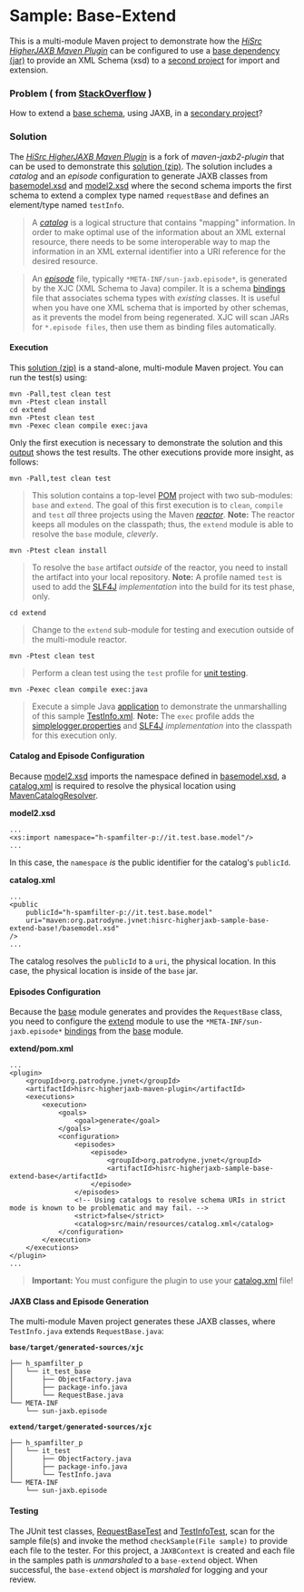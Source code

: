 # Sample: Base-Extend

This is a multi-module Maven project to demonstrate how the [*HiSrc HigherJAXB Maven Plugin*][2] can be configured to use a [base dependency (jar)][20] to provide an XML Schema (xsd) to a [second project][40] for import and extension.

### Problem ( from [StackOverflow](https://stackoverflow.com/questions/75874934/) )

How to extend a [base schema][21], using JAXB, in a [secondary project][41]?

### Solution

The [*HiSrc HigherJAXB Maven Plugin*][2] is a fork of *maven-jaxb2-plugin* that can be used to demonstrate this [solution (zip)][10]. The solution includes a *catalog* and an *episode* configuration to generate JAXB classes from [basemodel.xsd][21] and [model2.xsd][41] where the second schema imports the first schema to extend a complex type named `requestBase` and defines an element/type named `testInfo`.

>A [*catalog*][5] is a logical structure that contains "mapping" information. In order to make optimal use of the information about an XML external resource, there needs to be some interoperable way to map the information in an XML external identifier into a URI reference for the desired resource.

>An [*episode*][6] file, typically `*META-INF/sun-jaxb.episode*`, is generated by the XJC (XML Schema to Java) compiler. It is a schema [bindings][3] file that associates schema types with *existing* classes. It is useful when you have one XML schema that is imported by other schemas, as it prevents the model from being regenerated. XJC will scan JARs for `*.episode files`, then use them as binding files automatically.

#### Execution

This [solution (zip)][10] is a stand-alone, multi-module Maven project. You can run the test(s) using:

~~~
mvn -Pall,test clean test
mvn -Ptest clean install
cd extend
mvn -Ptest clean test
mvn -Pexec clean compile exec:java
~~~

Only the first execution is necessary to demonstrate the solution and this [output][12] shows the test results. The other executions provide more insight, as follows:

`mvn -Pall,test clean test`
>This solution contains a top-level [POM][13] project with two sub-modules: `base` and `extend`. The goal of this first execution is to `clean`, `compile` and `test` *all* three projects using the Maven [*reactor*][7]. **Note:** The reactor keeps all modules on the classpath; thus, the `extend` module is able to resolve the `base` module, *cleverly*.

`mvn -Ptest clean install`
> To resolve the `base` artifact *outside* of the reactor, you need to install the artifact into your local repository. **Note:** A profile named `test` is used to add the [SLF4J][8] *implementation* into the build for its test phase, only.

`cd extend`
> Change to the `extend` sub-module for testing and execution outside of the multi-module reactor.

`mvn -Ptest clean test`
> Perform a clean test using the `test` profile for [unit testing][49].

`mvn -Pexec clean compile exec:java`
> Execute a simple Java [application][44] to demonstrate the unmarshalling of this sample [TestInfo.xml][45]. **Note:** The `exec` profile adds the [simplelogger.properties][48] and [SLF4J][8] *implementation* into the classpath for this execution only.


#### Catalog and Episode Configuration

Because [model2.xsd][41] imports the namespace defined in [basemodel.xsd][21], a [catalog.xml][42] is required to resolve the physical location using [MavenCatalogResolver][60].

**model2.xsd**
~~~
...
<xs:import namespace="h-spamfilter-p://it.test.base.model"/>
...
~~~

In this case, the `namespace` *is* the public identifier for the catalog's `publicId`.

**catalog.xml**
~~~
...
<public
    publicId="h-spamfilter-p://it.test.base.model"
    uri="maven:org.patrodyne.jvnet:hisrc-higherjaxb-sample-base-extend-base!/basemodel.xsd"
/>
...
~~~

The catalog resolves the `publicId` to a `uri`, the physical location. In this case, the physical location is inside of the `base` jar.

#### Episodes Configuration

Because the [base][20] module generates and provides the `RequestBase` class, you need to configure the [extend][40] module to use the `*META-INF/sun-jaxb.episode*` [bindings][3] from the [base][20] module.

**extend/pom.xml**
~~~
...
<plugin>
    <groupId>org.patrodyne.jvnet</groupId>
    <artifactId>hisrc-higherjaxb-maven-plugin</artifactId>
    <executions>
        <execution>
            <goals>
                <goal>generate</goal>
            </goals>
            <configuration>
                <episodes>
                    <episode>
                        <groupId>org.patrodyne.jvnet</groupId>
                        <artifactId>hisrc-higherjaxb-sample-base-extend-base</artifactId>
                    </episode>
                </episodes>
                <!-- Using catalogs to resolve schema URIs in strict mode is known to be problematic and may fail. -->
                <strict>false</strict>
                <catalog>src/main/resources/catalog.xml</catalog>
            </configuration>
        </execution>
    </executions>
</plugin>
...
~~~

> **Important:** You must configure the plugin to use your [catalog.xml][42] file!

#### JAXB Class and Episode Generation

The multi-module Maven project generates these JAXB classes, where `TestInfo.java` extends `RequestBase.java`:

**`base/target/generated-sources/xjc`**
~~~
├── h_spamfilter_p
│   └── it_test_base
│       ├── ObjectFactory.java
│       ├── package-info.java
│       └── RequestBase.java
└── META-INF
    └── sun-jaxb.episode
~~~

**`extend/target/generated-sources/xjc`**
~~~
├── h_spamfilter_p
│   └── it_test
│       ├── ObjectFactory.java
│       ├── package-info.java
│       └── TestInfo.java
└── META-INF
    └── sun-jaxb.episode
~~~

#### Testing

The JUnit test classes, [RequestBaseTest][28] and [TestInfoTest][49], scan for the sample file(s) and invoke the method `checkSample(File sample)` to provide each file to the tester. For this project, a `JAXBContext` is created and each file in the samples path is *unmarshaled* to a `base-extend` object. When successful, the `base-extend` object is *marshaled* for logging and your review.

<!-- References -->

[1]: https://github.com/patrodyne/hisrc-basicjaxb#readme
[2]: https://github.com/patrodyne/hisrc-higherjaxb#readme
[3]: https://jakarta.ee/specifications/xml-binding/
[4]: https://www.oasis-open.org/committees/entity/spec.html#s.intro
[5]: https://www.oasis-open.org/committees/entity/specs/cs-entity-xml-catalogs-1.0.html
[6]: https://eclipse-ee4j.github.io/jaxb-ri/3.0.0/docs/ch04.html#d0e4732
[7]: https://maven.apache.org/guides/mini/guide-multiple-modules.html
[8]: https://www.slf4j.org/
[10]: https://github.com/patrodyne/hisrc-higherjaxb/releases/download/2.1.0/hisrc-higherjaxb-sample-base-extend-2.1.0-mvn-src.zip
[11]: https://github.com/patrodyne/hisrc-higherjaxb/blob/master/assembly/samples/base-extend/README.md
[12]: https://github.com/patrodyne/hisrc-higherjaxb/blob/master/assembly/samples/base-extend/OUTPUT.txt
[13]: https://github.com/patrodyne/hisrc-higherjaxb/blob/master/assembly/samples/base-extend/project-pom.xml
[20]: https://github.com/patrodyne/hisrc-higherjaxb/blob/master/assembly/samples/base-extend/base/project-pom.xml
[21]: https://github.com/patrodyne/hisrc-higherjaxb/blob/master/assembly/samples/base-extend/base/src/main/resources/basemodel.xsd
[22]: https://github.com/patrodyne/hisrc-higherjaxb/blob/master/assembly/samples/base-extend/base/src/main/resources/basemodel.xjb
[23]: https://github.com/patrodyne/hisrc-higherjaxb/blob/master/assembly/samples/base-extend/base/src/main/java/h_spamfilter_p/it_test_base/Main.java
[24]: https://github.com/patrodyne/hisrc-higherjaxb/blob/master/assembly/samples/base-extend/base/src/test/samples/RequestBase.xml
[25]: https://github.com/patrodyne/hisrc-higherjaxb/blob/master/assembly/samples/base-extend/base/src/test/resources/jvmsystem.arguments
[26]: https://github.com/patrodyne/hisrc-higherjaxb/blob/master/assembly/samples/base-extend/base/src/test/resources/jvmsystem.properties
[27]: https://github.com/patrodyne/hisrc-higherjaxb/blob/master/assembly/samples/base-extend/base/src/test/resources/simplelogger.properties
[28]: https://github.com/patrodyne/hisrc-higherjaxb/blob/master/assembly/samples/base-extend/base/src/test/java/h_spamfilter_p/it_test_base/RequestBaseTest.java
[40]: https://github.com/patrodyne/hisrc-higherjaxb/blob/master/assembly/samples/base-extend/extend/project-pom.xml
[41]: https://github.com/patrodyne/hisrc-higherjaxb/blob/master/assembly/samples/base-extend/extend/src/main/resources/model2.xsd
[42]: https://github.com/patrodyne/hisrc-higherjaxb/blob/master/assembly/samples/base-extend/extend/src/main/resources/catalog.xml
[43]: https://github.com/patrodyne/hisrc-higherjaxb/blob/master/assembly/samples/base-extend/extend/src/main/resources/model2.xjb
[44]: https://github.com/patrodyne/hisrc-higherjaxb/blob/master/assembly/samples/base-extend/extend/src/main/java/h_spamfilter_p/it_test/Main.java
[45]: https://github.com/patrodyne/hisrc-higherjaxb/blob/master/assembly/samples/base-extend/extend/src/test/samples/TestInfo.xml
[46]: https://github.com/patrodyne/hisrc-higherjaxb/blob/master/assembly/samples/base-extend/extend/src/test/resources/jvmsystem.arguments
[47]: https://github.com/patrodyne/hisrc-higherjaxb/blob/master/assembly/samples/base-extend/extend/src/test/resources/jvmsystem.properties
[48]: https://github.com/patrodyne/hisrc-higherjaxb/blob/master/assembly/samples/base-extend/extend/src/test/resources/simplelogger.properties
[49]: https://github.com/patrodyne/hisrc-higherjaxb/blob/master/assembly/samples/base-extend/extend/src/test/java/h_spamfilter_p/it_test/TestInfoTest.java
[60]: https://github.com/patrodyne/hisrc-higherjaxb/blob/master/plugin-core/src/main/java/org/jvnet/higherjaxb/mojo/resolver/tools/MavenCatalogResolver.java


